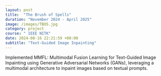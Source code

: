 ```yaml
---
layout: post
title:  "The Brush of Spells"
duration: "November 2024 - April 2025"
image: /images/TBOS.jpg
category: project
course: " IEEE NITK"
date: 2024-08-16 22:21:59 +00:00
subtitle: "Text-Guided Image Inpainting"
---
```

Implemented MMFL: Multimodal Fusion Learning for Text-Guided Image Inpainting using Generative Adversarial Networks (GANs), leveraging a multimodal architecture to inpaint images based on textual prompts.

